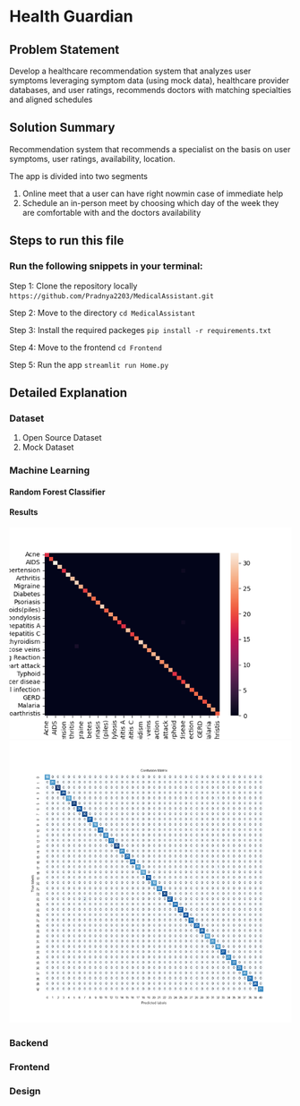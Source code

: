 # Health Guardian

## Problem Statement
Develop a healthcare recommendation system that analyzes user symptoms leveraging symptom data (using mock data), healthcare provider databases, and user ratings,  recommends doctors with matching specialties and aligned schedules

## Solution Summary
Recommendation system that recommends a specialist on the basis on user symptoms, user ratings, availability, location.

The app is divided into two segments
1. Online meet that a user can have right nowmin case of immediate help
2. Schedule an in-person meet by choosing which day of the week they are comfortable with and the doctors availability



## Steps to run this file

### Run the following snippets in your terminal:
Step 1: Clone the repository locally ```https://github.com/Pradnya2203/MedicalAssistant.git``` 

Step 2: Move to the directory  ```cd MedicalAssistant``` 

Step 3: Install the required packeges ```pip install -r requirements.txt``` 

Step 4: Move to the frontend  ```cd Frontend``` 

Step 5: Run the app  ```streamlit run Home.py``` 


## Detailed Explanation 

### Dataset

1. Open Source Dataset
2. Mock Dataset


### Machine Learning

#### Random Forest Classifier

#### Results
![Image Name](Assets/heatmap.png)
![Image Name](Assets/confusion_matrix.png)

### Backend

### Frontend

### Design